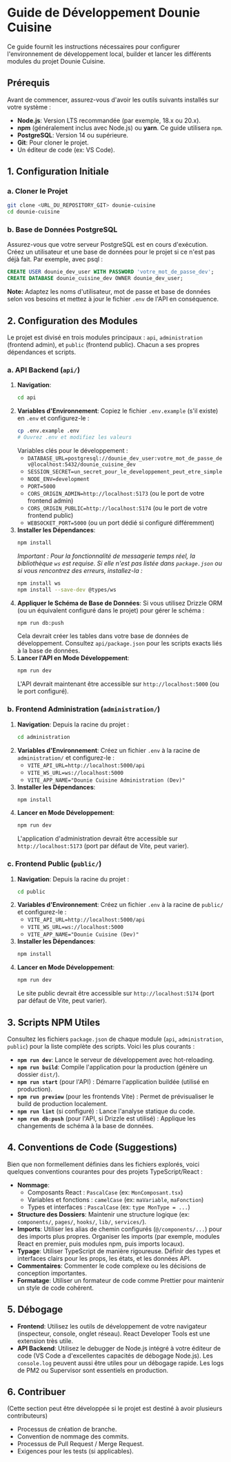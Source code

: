# Guide de Développement Dounie Cuisine

Ce guide fournit les instructions nécessaires pour configurer l'environnement de développement local, builder et lancer les différents modules du projet Dounie Cuisine.

## Prérequis

Avant de commencer, assurez-vous d'avoir les outils suivants installés sur votre système :

*   **Node.js**: Version LTS recommandée (par exemple, 18.x ou 20.x).
*   **npm** (généralement inclus avec Node.js) ou **yarn**. Ce guide utilisera `npm`.
*   **PostgreSQL**: Version 14 ou supérieure.
*   **Git**: Pour cloner le projet.
*   Un éditeur de code (ex: VS Code).

## 1. Configuration Initiale

### a. Cloner le Projet
```bash
git clone <URL_DU_REPOSITORY_GIT> dounie-cuisine
cd dounie-cuisine
```

### b. Base de Données PostgreSQL
Assurez-vous que votre serveur PostgreSQL est en cours d'exécution.
Créez un utilisateur et une base de données pour le projet si ce n'est pas déjà fait. Par exemple, avec psql :
```sql
CREATE USER dounie_dev_user WITH PASSWORD 'votre_mot_de_passe_dev';
CREATE DATABASE dounie_cuisine_dev OWNER dounie_dev_user;
```
**Note:** Adaptez les noms d'utilisateur, mot de passe et base de données selon vos besoins et mettez à jour le fichier `.env` de l'API en conséquence.

## 2. Configuration des Modules

Le projet est divisé en trois modules principaux : `api`, `administration` (frontend admin), et `public` (frontend public). Chacun a ses propres dépendances et scripts.

### a. API Backend (`api/`)

1.  **Navigation**:
    ```bash
    cd api
    ```
2.  **Variables d'Environnement**:
    Copiez le fichier `.env.example` (s'il existe) en `.env` et configurez-le :
    ```bash
    cp .env.example .env
    # Ouvrez .env et modifiez les valeurs
    ```
    Variables clés pour le développement :
    *   `DATABASE_URL=postgresql://dounie_dev_user:votre_mot_de_passe_dev@localhost:5432/dounie_cuisine_dev`
    *   `SESSION_SECRET=un_secret_pour_le_developpement_peut_etre_simple`
    *   `NODE_ENV=development`
    *   `PORT=5000`
    *   `CORS_ORIGIN_ADMIN=http://localhost:5173` (ou le port de votre frontend admin)
    *   `CORS_ORIGIN_PUBLIC=http://localhost:5174` (ou le port de votre frontend public)
    *   `WEBSOCKET_PORT=5000` (ou un port dédié si configuré différemment)
3.  **Installer les Dépendances**:
    ```bash
    npm install
    ```
    *Important : Pour la fonctionnalité de messagerie temps réel, la bibliothèque `ws` est requise. Si elle n'est pas listée dans `package.json` ou si vous rencontrez des erreurs, installez-la :*
    ```bash
    npm install ws
    npm install --save-dev @types/ws
    ```
4.  **Appliquer le Schéma de Base de Données**:
    Si vous utilisez Drizzle ORM (ou un équivalent configuré dans le projet) pour gérer le schéma :
    ```bash
    npm run db:push
    ```
    Cela devrait créer les tables dans votre base de données de développement. Consultez `api/package.json` pour les scripts exacts liés à la base de données.
5.  **Lancer l'API en Mode Développement**:
    ```bash
    npm run dev
    ```
    L'API devrait maintenant être accessible sur `http://localhost:5000` (ou le port configuré).

### b. Frontend Administration (`administration/`)

1.  **Navigation**:
    Depuis la racine du projet :
    ```bash
    cd administration
    ```
2.  **Variables d'Environnement**:
    Créez un fichier `.env` à la racine de `administration/` et configurez-le :
    *   `VITE_API_URL=http://localhost:5000/api`
    *   `VITE_WS_URL=ws://localhost:5000`
    *   `VITE_APP_NAME="Dounie Cuisine Administration (Dev)"`
3.  **Installer les Dépendances**:
    ```bash
    npm install
    ```
4.  **Lancer en Mode Développement**:
    ```bash
    npm run dev
    ```
    L'application d'administration devrait être accessible sur `http://localhost:5173` (port par défaut de Vite, peut varier).

### c. Frontend Public (`public/`)

1.  **Navigation**:
    Depuis la racine du projet :
    ```bash
    cd public
    ```
2.  **Variables d'Environnement**:
    Créez un fichier `.env` à la racine de `public/` et configurez-le :
    *   `VITE_API_URL=http://localhost:5000/api`
    *   `VITE_WS_URL=ws://localhost:5000`
    *   `VITE_APP_NAME="Dounie Cuisine (Dev)"`
3.  **Installer les Dépendances**:
    ```bash
    npm install
    ```
4.  **Lancer en Mode Développement**:
    ```bash
    npm run dev
    ```
    Le site public devrait être accessible sur `http://localhost:5174` (port par défaut de Vite, peut varier).

## 3. Scripts NPM Utiles

Consultez les fichiers `package.json` de chaque module (`api`, `administration`, `public`) pour la liste complète des scripts. Voici les plus courants :

*   **`npm run dev`**: Lance le serveur de développement avec hot-reloading.
*   **`npm run build`**: Compile l'application pour la production (génère un dossier `dist/`).
*   **`npm run start`** (pour l'API) : Démarre l'application buildée (utilisé en production).
*   **`npm run preview`** (pour les frontends Vite) : Permet de prévisualiser le build de production localement.
*   **`npm run lint`** (si configuré) : Lance l'analyse statique du code.
*   **`npm run db:push`** (pour l'API, si Drizzle est utilisé) : Applique les changements de schéma à la base de données.

## 4. Conventions de Code (Suggestions)

Bien que non formellement définies dans les fichiers explorés, voici quelques conventions courantes pour des projets TypeScript/React :

*   **Nommage**:
    *   Composants React : `PascalCase` (ex: `MonComposant.tsx`)
    *   Variables et fonctions : `camelCase` (ex: `maVariable`, `maFonction`)
    *   Types et interfaces : `PascalCase` (ex: `type MonType = ...`)
*   **Structure des Dossiers**: Maintenir une structure logique (ex: `components/`, `pages/`, `hooks/`, `lib/`, `services/`).
*   **Imports**: Utiliser les alias de chemin configurés (`@/components/...`) pour des imports plus propres. Organiser les imports (par exemple, modules React en premier, puis modules npm, puis imports locaux).
*   **Typage**: Utiliser TypeScript de manière rigoureuse. Définir des types et interfaces clairs pour les props, les états, et les données API.
*   **Commentaires**: Commenter le code complexe ou les décisions de conception importantes.
*   **Formatage**: Utiliser un formateur de code comme Prettier pour maintenir un style de code cohérent.

## 5. Débogage

*   **Frontend**: Utilisez les outils de développement de votre navigateur (inspecteur, console, onglet réseau). React Developer Tools est une extension très utile.
*   **API Backend**: Utilisez le debugger de Node.js intégré à votre éditeur de code (VS Code a d'excellentes capacités de débogage Node.js). Les `console.log` peuvent aussi être utiles pour un débogage rapide. Les logs de PM2 ou Supervisor sont essentiels en production.

## 6. Contribuer

(Cette section peut être développée si le projet est destiné à avoir plusieurs contributeurs)
*   Processus de création de branche.
*   Convention de nommage des commits.
*   Processus de Pull Request / Merge Request.
*   Exigences pour les tests (si applicables).

